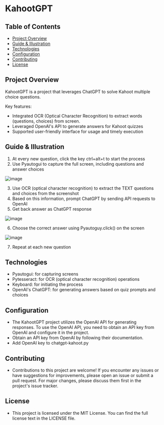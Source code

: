 # KahootGPT

## Table of Contents

- [Project Overview](#project-overview)
- [Guide & Illustration](#guide--illustration)
- [Technologies](#technologies)
- [Configuration](#configuration)
- [Contributing](#contributing)
- [License](#license)

## Project Overview 
KahootGPT is a project that leverages ChatGPT to solve Kahoot multiple choice questions. 

Key features:
- Integrated OCR (Optical Character Recognition) to extract words (questions, choices) from screen.
- Leveraged OpenAI's API to generate answers for Kahoot quizzes
- Supported user-friendly interface for usage and timely execution 

## Guide & Illustration 
1. At every new question, click the key ctrl+alt+t to start the process
2. Use Pyautogui to capture the full screen, including questions and answer choices

![image](https://github.com/lvhoaa/KahootChatGPT/assets/87745938/80b3b774-913b-4268-9677-6153eecea146)


3. Use OCR (optical character recognition) to extract the TEXT questions and choices from the screenshot
4. Based on this information, prompt ChatGPT by sending API requests to OpenAI
5. Get back answer as ChatGPT response

![image](https://github.com/lvhoaa/KahootChatGPT/assets/87745938/82da407a-61de-41da-b5c9-da466b502f3a)


6. Choose the correct answer using Pyautoguy.click() on the screen

![image](https://github.com/lvhoaa/KahootChatGPT/assets/87745938/c0033cfb-fa18-4723-963f-e5fb482c89d0)

7. Repeat at each new question

## Technologies 
- Pyautogui: for capturing screens
- Pytesseract: for OCR (optical character recognition) operations
- Keyboard: for initiating the process
- OpenAI's ChatGPT: for generating answers based on quiz prompts and choices

## Configuration
- The KahootGPT project utilizes the OpenAI API for generating responses. To use the OpenAI API, you need to obtain an API key from OpenAI and configure it in the project.
- Obtain an API key from OpenAI by following their documentation.
- Add OpenAI key to chatgpt-kahoot.py 


## Contributing
- Contributions to this project are welcome! If you encounter any issues or have suggestions for improvements, please open an issue or submit a pull request. For major changes, please discuss them first in the project's issue tracker.

## License
- This project is licensed under the MIT License. You can find the full license text in the LICENSE file.


